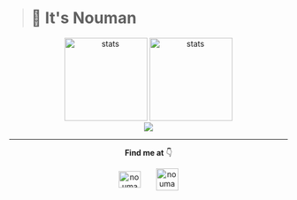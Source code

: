 >  # 👋 It's Nouman

<div align="center">
  <img src="https://github-readme-stats.vercel.app/api?username=noumanimpra&show_icons=true&theme=xcode&hide_border=true" width="%100" height="150px" alt="stats" />
  <img src="https://github-readme-stats.vercel.app/api/top-langs/?username=noumanimpra&layout=compact&theme=xcode&hide_border=true" width="%100" height="150px" alt="stats" /> 
</div>
<div align="center">
   <img src="https://komarev.com/ghpvc/?username=noumanimpra&style=for-the-badge">
</div>


---

<p align="center"><b> Find me at</b> 👇</p> 

<p align="center">
<a href="https://www.linkedin.com/in/nouman-nteli-impraim/" target="blank"><img align="center" src="https://raw.githubusercontent.com/rahuldkjain/github-profile-readme-generator/master/src/images/icons/Social/linked-in-alt.svg" alt="nouman nteli impraim" height="30" width="40" /></a>&nbsp;&nbsp;&nbsp;&nbsp;&nbsp;&nbsp;
<a href="https://www.noumanimpra.space" target="blank"><img align="center" src="https://github.com/noumanimpra/noumanimpra/assets/100492073/108cad21-6c33-46f6-8820-7c84c0eb82df" alt="nouman nteli impraim" height="40" width="40" /></a>
</p>
